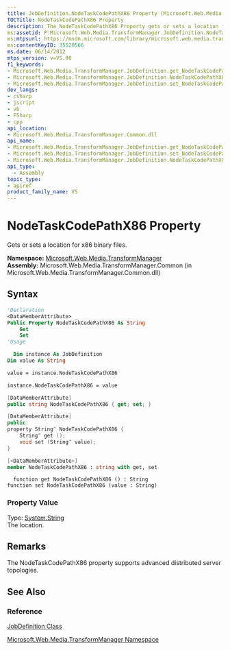 ```yaml
---
title: JobDefinition.NodeTaskCodePathX86 Property (Microsoft.Web.Media.TransformManager)
TOCTitle: NodeTaskCodePathX86 Property
description: The NodeTaskCodePathX86 Property gets or sets a location for x86 binary files.
ms:assetid: P:Microsoft.Web.Media.TransformManager.JobDefinition.NodeTaskCodePathX86
ms:mtpsurl: https://msdn.microsoft.com/library/microsoft.web.media.transformmanager.jobdefinition.nodetaskcodepathx86(v=VS.90)
ms:contentKeyID: 35520566
ms.date: 06/14/2012
mtps_version: v=VS.90
f1_keywords:
- Microsoft.Web.Media.TransformManager.JobDefinition.get_NodeTaskCodePathX86
- Microsoft.Web.Media.TransformManager.JobDefinition.NodeTaskCodePathX86
- Microsoft.Web.Media.TransformManager.JobDefinition.set_NodeTaskCodePathX86
dev_langs:
- csharp
- jscript
- vb
- FSharp
- cpp
api_location:
- Microsoft.Web.Media.TransformManager.Common.dll
api_name:
- Microsoft.Web.Media.TransformManager.JobDefinition.get_NodeTaskCodePathX86
- Microsoft.Web.Media.TransformManager.JobDefinition.set_NodeTaskCodePathX86
- Microsoft.Web.Media.TransformManager.JobDefinition.NodeTaskCodePathX86
api_type:
  - Assembly
topic_type:
- apiref
product_family_name: VS
---
```


# NodeTaskCodePathX86 Property

Gets or sets a location for x86 binary files.

**Namespace:**  [Microsoft.Web.Media.TransformManager](microsoft-web-media-transformmanager-namespace.md)  
**Assembly:**  Microsoft.Web.Media.TransformManager.Common (in Microsoft.Web.Media.TransformManager.Common.dll)

## Syntax

```vb
'Declaration
<DataMemberAttribute> _
Public Property NodeTaskCodePathX86 As String
    Get
    Set
'Usage

  Dim instance As JobDefinition
Dim value As String

value = instance.NodeTaskCodePathX86

instance.NodeTaskCodePathX86 = value
```

```csharp
[DataMemberAttribute]
public string NodeTaskCodePathX86 { get; set; }
```

```cpp
[DataMemberAttribute]
public:
property String^ NodeTaskCodePathX86 {
    String^ get ();
    void set (String^ value);
}
```

``` fsharp
[<DataMemberAttribute>]
member NodeTaskCodePathX86 : string with get, set
```

```jscript
  function get NodeTaskCodePathX86 () : String
function set NodeTaskCodePathX86 (value : String)
```

### Property Value

Type: [System.String](https://msdn.microsoft.com/library/s1wwdcbf)  
The location.  

## Remarks

The NodeTaskCodePathX86 property supports advanced distributed server topologies.

## See Also

### Reference

[JobDefinition Class](jobdefinition-class-microsoft-web-media-transformmanager.md)

[Microsoft.Web.Media.TransformManager Namespace](microsoft-web-media-transformmanager-namespace.md)
